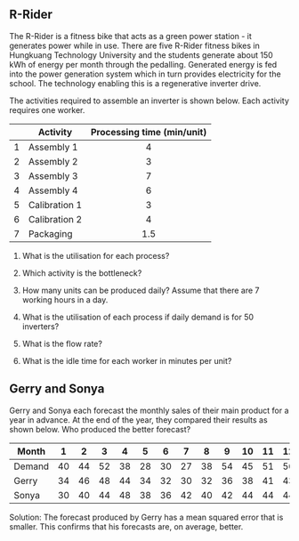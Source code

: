 ## R-Rider
The R-Rider is a fitness bike that acts as a green power station - it generates power while in use. There are five R-Rider fitness bikes in Hungkuang Technology
University and the students generate about 150 kWh of energy per month through the pedalling. Generated energy is fed into the power generation system which in turn
provides electricity for the school. The technology enabling this is a regenerative inverter drive.

The activities required to assemble an inverter is shown below. Each activity requires one worker.

| | Activity | Processing time (min/unit) |
|-----|-----|:-----:|
| 1 | Assembly 1 | 4 |
| 2 | Assembly 2 | 3 |
| 3 | Assembly 3 | 7 |
| 4 | Assembly 4 | 6 |
| 5 | Calibration 1 | 3 |
| 6 | Calibration 2 | 4 |
| 7 | Packaging | 1.5 |

1. What is the utilisation for each process?

2. Which activity is the bottleneck?

3. How many units can be produced daily? Assume that there are 7 working hours in a day.

4. What is the utilisation of each process if daily demand is for 50 inverters?

5. What is the flow rate?

6. What is the idle time for each worker in minutes per unit?

## Gerry and Sonya
Gerry and Sonya each forecast the monthly sales of their main product for a year
in advance. At the end of the year, they compared their results as shown below.
Who produced the better forecast?

| Month | 1 | 2 | 3 | 4 | 5 | 6 | 7 | 8 | 9 | 10 | 11 | 12 |
|-----|:-----:|:-----:|:-----:|:-----:|:-----:|:-----:|:-----:|:-----:|:-----:|:-----:|:-----:|:-----:|
| Demand | 40 | 44 | 52 | 38 | 28 | 30 | 27 | 38 | 54 | 45 | 51 | 56 |
| Gerry | 34 | 46 | 48 | 44 | 34 | 32 | 30 | 32 | 36 | 38 | 41 | 43 |
| Sonya | 30 | 40 | 44 | 48 | 38 | 36 | 42 | 40 | 42 | 44 | 44 | 44 |

Solution: The forecast produced by Gerry has a mean squared error that is smaller. This
confirms that his forecasts are, on average, better. 
